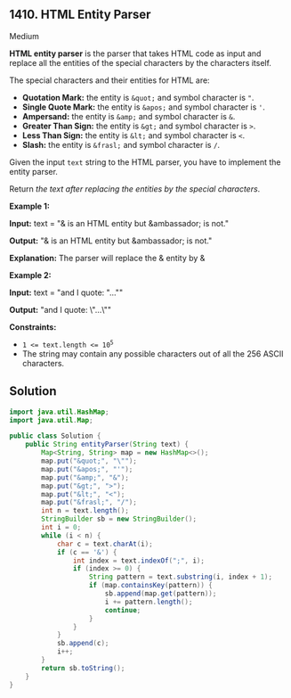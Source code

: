 ## 1410\. HTML Entity Parser

Medium

**HTML entity parser** is the parser that takes HTML code as input and replace all the entities of the special characters by the characters itself.

The special characters and their entities for HTML are:

*   **Quotation Mark:** the entity is `&quot;` and symbol character is `"`.
*   **Single Quote Mark:** the entity is `&apos;` and symbol character is `'`.
*   **Ampersand:** the entity is `&amp;` and symbol character is `&`.
*   **Greater Than Sign:** the entity is `&gt;` and symbol character is `>`.
*   **Less Than Sign:** the entity is `&lt;` and symbol character is `<`.
*   **Slash:** the entity is `&frasl;` and symbol character is `/`.

Given the input `text` string to the HTML parser, you have to implement the entity parser.

Return _the text after replacing the entities by the special characters_.

**Example 1:**

**Input:** text = "&amp; is an HTML entity but &ambassador; is not."

**Output:** "& is an HTML entity but &ambassador; is not."

**Explanation:** The parser will replace the &amp; entity by &

**Example 2:**

**Input:** text = "and I quote: &quot;...&quot;"

**Output:** "and I quote: \\"...\\""

**Constraints:**

*   <code>1 <= text.length <= 10<sup>5</sup></code>
*   The string may contain any possible characters out of all the 256 ASCII characters.

## Solution

```java
import java.util.HashMap;
import java.util.Map;

public class Solution {
    public String entityParser(String text) {
        Map<String, String> map = new HashMap<>();
        map.put("&quot;", "\"");
        map.put("&apos;", "'");
        map.put("&amp;", "&");
        map.put("&gt;", ">");
        map.put("&lt;", "<");
        map.put("&frasl;", "/");
        int n = text.length();
        StringBuilder sb = new StringBuilder();
        int i = 0;
        while (i < n) {
            char c = text.charAt(i);
            if (c == '&') {
                int index = text.indexOf(";", i);
                if (index >= 0) {
                    String pattern = text.substring(i, index + 1);
                    if (map.containsKey(pattern)) {
                        sb.append(map.get(pattern));
                        i += pattern.length();
                        continue;
                    }
                }
            }
            sb.append(c);
            i++;
        }
        return sb.toString();
    }
}
```